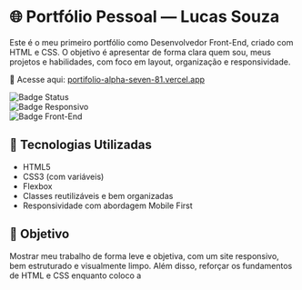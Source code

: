 # 🌐 Portfólio Pessoal — Lucas Souza

Este é o meu primeiro portfólio como Desenvolvedor Front-End, criado com HTML e CSS. O objetivo é apresentar de forma clara quem sou, meus projetos e habilidades, com foco em layout, organização e responsividade.

🔗 Acesse aqui: [portifolio-alpha-seven-81.vercel.app](https://portifolio-alpha-seven-81.vercel.app/)

![Badge Status](https://img.shields.io/badge/status-em%20desenvolvimento-blue)  
![Badge Responsivo](https://img.shields.io/badge/layout-mobile--first-success)  
![Badge Front-End](https://img.shields.io/badge/front--end-HTML%2FCSS-orange)

## 🚀 Tecnologias Utilizadas

- HTML5  
- CSS3 (com variáveis)  
- Flexbox  
- Classes reutilizáveis e bem organizadas  
- Responsividade com abordagem Mobile First

## 🎯 Objetivo

Mostrar meu trabalho de forma leve e objetiva, com um site responsivo, bem estruturado e visualmente limpo. Além disso, reforçar os fundamentos de HTML e CSS enquanto coloco a
